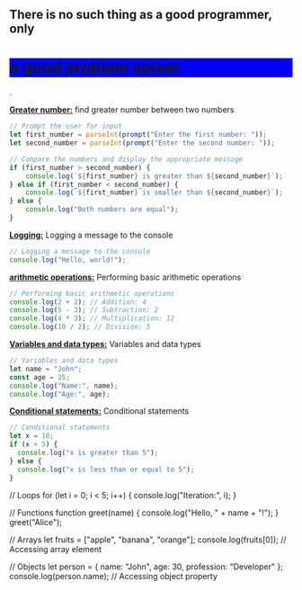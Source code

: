 ## There is no such thing as a good programmer, only <h1 style="background-color: blue;">**a good problem solver**</h1>.
<u>**Greater number:**</u> find greater number between two numbers
```javascript
// Prompt the user for input
let first_number = parseInt(prompt("Enter the first number: "));
let second_number = parseInt(prompt("Enter the second number: "));

// Compare the numbers and display the appropriate message
if (first_number > second_number) {
    console.log(`${first_number} is greater than ${second_number}`);
} else if (first_number < second_number) {
    console.log(`${first_number} is smaller than ${second_number}`);
} else {
    console.log("Both numbers are equal");
}
```

<u>**Logging:**</u> Logging a message to the console
```javascript
// Logging a message to the console
console.log("Hello, world!");
```

<u>**arithmetic operations:**</u> Performing basic arithmetic operations
```javascript
// Performing basic arithmetic operations
console.log(2 + 2); // Addition: 4
console.log(5 - 3); // Subtraction: 2
console.log(4 * 3); // Multiplication: 12
console.log(10 / 2); // Division: 5
```
<u>**Variables and data types:**</u> Variables and data types
```javascript
// Variables and data types
let name = "John";
const age = 25;
console.log("Name:", name);
console.log("Age:", age);
```

<u>**Conditional statements:**</u> Conditional statements
```javascript
// Conditional statements
let x = 10;
if (x > 5) {
  console.log("x is greater than 5");
} else {
  console.log("x is less than or equal to 5");
}
```
// Loops
for (let i = 0; i < 5; i++) {
  console.log("Iteration:", i);
}

// Functions
function greet(name) {
  console.log("Hello, " + name + "!");
}
greet("Alice");

// Arrays
let fruits = ["apple", "banana", "orange"];
console.log(fruits[0]); // Accessing array element

// Objects
let person = {
  name: "John",
  age: 30,
  profession: "Developer"
};
console.log(person.name); // Accessing object property

